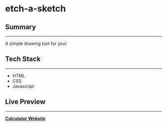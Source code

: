 # etch-a-sketch

## Summary
---
A simple drawing tool for you!

## Tech Stack
---
- HTML
- CSS
- Javascript

## Live Preview
---
**[Calculator Website](https://dim-27.github.io/etch-a-sketch/)**

